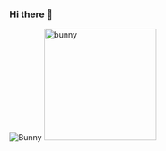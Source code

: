 ### Hi there 👋

![Bunny](https://media.giphy.com/media/8XReuK4VXOzOglOftN/giphy.gif)
<img src="https://media.giphy.com/media/8XReuK4VXOzOglOftN/giphy.gif" alt="bunny" width="200"/>

<!--
**AlejandraGarcia1/AlejandraGarcia1** is a ✨ _special_ ✨ repository because its `README.md` (this file) appears on your GitHub profile.

Here are some ideas to get you started:

- 🔭 I’m currently working on ...
- 🌱 I’m currently learning ...
- 👯 I’m looking to collaborate on ...
- 🤔 I’m looking for help with ...
- 💬 Ask me about ...
- 📫 How to reach me: ...
- 😄 Pronouns: ...
- ⚡ Fun fact: ...
-->
